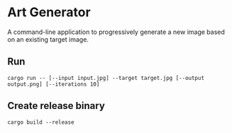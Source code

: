 # Art Generator

A command-line application to progressively generate a new image based on an existing target image.

## Run

```shell
cargo run -- [--input input.jpg] --target target.jpg [--output output.png] [--iterations 10]
```

## Create release binary

```shell
cargo build --release
```
